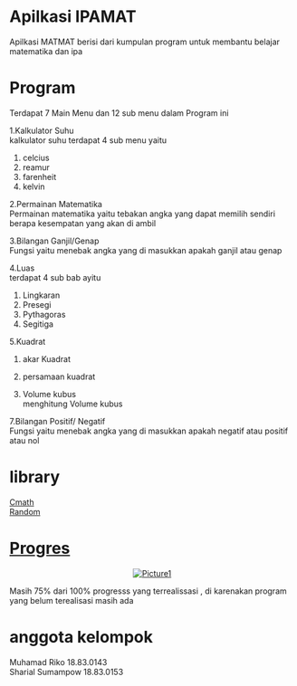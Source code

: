 # Apilkasi IPAMAT
Apilkasi MATMAT berisi dari kumpulan program untuk membantu belajar matematika dan ipa


# Program
Terdapat 7 Main Menu dan 12 sub menu dalam Program ini

1.Kalkulator Suhu <br>
  kalkulator suhu terdapat 4 sub menu yaitu <br>
  1. celcius <br>
  2. reamur <br>
  3. farenheit<br>
  4. kelvin <br>
  
2.Permainan Matematika <br>
 Permainan matematika yaitu tebakan angka yang dapat memilih sendiri berapa kesempatan yang akan di ambil <br>
 
3.Bilangan Ganjil/Genap <br>
 Fungsi yaitu menebak angka yang di masukkan apakah ganjil atau genap <br>
 
4.Luas<br>
 terdapat 4 sub bab ayitu <br>
  1. Lingkaran <br>
  2. Presegi<br>
  3. Pythagoras<br>
  4. Segitiga<br>
  
5.Kuadrat <br>
  1. akar Kuadrat <br>
  2. persamaan kuadrat <br>
  
6. Volume kubus <br>
  menghitung Volume kubus <br>
  
7.Bilangan Positif/ Negatif <br>
  Fungsi yaitu menebak angka yang di masukkan apakah negatif atau positif atau nol <br>

# library
<a href='https://docs.python.org/3/library/cmath.html'>Cmath <br>
<a href='https://docs.python.org/3/library/random.html'>Random

# Progres
<p align="center">
 <a href="https://ibb.co/dbz2LKG"><img src="https://i.ibb.co/s5Mw63y/Picture1.png" alt="Picture1" border="0"></a>
</p>
Masih 75% dari 100% progresss yang terrealissasi , di karenakan program yang belum terealisasi masih ada 

# anggota kelompok
Muhamad Riko      18.83.0143 <br>
Sharial Sumampow  18.83.0153
